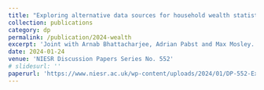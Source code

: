 ```yaml
---
title: "Exploring alternative data sources for household wealth statistics"
collection: publications
category: dp
permalink: /publication/2024-wealth
excerpt: 'Joint with Arnab Bhattacharjee, Adrian Pabst and Max Mosley. Funded by the ONS via ESCoE.'
date: 2024-01-24
venue: 'NIESR Discussion Papers Series No. 552'
# slidesurl: ''
paperurl: 'https://www.niesr.ac.uk/wp-content/uploads/2024/01/DP-552-Exploring-Alternative-Data-Sources-for-Household-Wealth-Statistics.pdf?ver=BzVv9BBDRZT3WkbPW0Fi'
---
```

